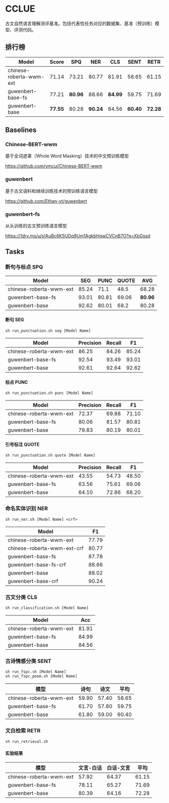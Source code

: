 # CCLUE

古文自然语言理解测评基准。包括代表性任务对应的数据集、基准（预训练）模型、评测代码。

## 排行榜

| Model                   | Score   | SPQ     | NER     | CLS     | SENT    | RETR    |
|-------------------------|---------|---------|---------|---------|---------|---------|
| chinese-roberta-wwm-ext |  71.14  |  73.21  |  80.77  |  81.91  |  58.65  |  61.15  |
| guwenbert-base-fs       |  77.21  |  **80.96**  |  88.66  |  **84.99**  |  59.75  |  71.69  |
| guwenbert-base          |  **77.55**  |  80.28  |  **90.24**  |  84.56  |  **60.40**  |  **72.28** |

## Baselines

### Chinese-BERT-wwm

基于全词遮罩（Whole Word Masking）技术的中文预训练模型

https://github.com/ymcui/Chinese-BERT-wwm

### guwenbert

基于古文语料和继续训练技术的预训练语言模型

https://github.com/Ethan-yt/guwenbert

### guwenbert-fs

从头训练的古文预训练语言模型

https://1drv.ms/u/s!AuBc6K5UDq9Um1AgkbHqwCVCnB7O?e=XbGssd

## Tasks


### 断句与标点 SPQ

| Model                   | SEG   | PUNC  | QUOTE | AVG   |
|-------------------------|-------|-------|-------|-------|
| chinese-roberta-wwm-ext | 85.24 | 71.1  | 48.5  | 68.28 |
| guwenbert-base-fs       | 93.01 | 80.81 | 69.06 | **80.96** |
| guwenbert-base          | 92.62 | 80.01 | 68.2  | 80.28 |

#### 断句 SEG

```shell
sh run_punctuation.sh seg [Model Name]
```

| Model                   | Precision | Recall | F1     |
|-------------------------|-----------|--------|--------|
| chinese-roberta-wwm-ext | 86.25     | 84.26  | 85.24  |
| guwenbert-base-fs       | 92.54     | 93.49  | 93.01  |
| guwenbert-base          | 92.61     | 92.64  | 92.62  |

#### 标点 PUNC

```shell
sh run_punctuation.sh punc [Model Name]
```
    
| Model                   | Precision | Recall | F1     |
|-------------------------|-----------|--------|--------|
| chinese-roberta-wwm-ext | 72.37     | 69.88  | 71.10  |
| guwenbert-base-fs       | 80.06     | 81.57  | 80.81  |
| guwenbert-base          | 79.83     | 80.19  | 80.01  |

#### 引号标注 QUOTE

```shell
sh run_punctuation.sh quote [Model Name]
```
| Model                   | Precision | Recall | F1     |
|-------------------------|-----------|--------|--------|
| chinese-roberta-wwm-ext | 43.55     | 54.73  | 48.50  |
| guwenbert-base-fs       | 63.56     | 75.61  | 69.06  |
| guwenbert-base          | 64.10     | 72.86  | 68.20  |

### 命名实体识别 NER

```shell
sh run_ner.sh [Model Name] <crf>
```

| Model                       | F1    |
|-----------------------------|-------|
| chinese-roberta-wwm-ext     | 77.79 |
| chinese-roberta-wwm-ext-crf | 80.77 |
| guwenbert-base-fs           | 87.78 |
| guwenbert-base-fs-crf       | 88.66 |
| guwenbert-base              | 88.02 |
| guwenbert-base-crf          | 90.24 |

### 古文分类 CLS

```shell
sh run_classification.sh [Model Name]
```

| Model                   | Acc     |
|-------------------------|---------|
| chinese-roberta-wwm-ext |  81.91  |
| guwenbert-base-fs       |  84.99  |
| guwenbert-base          |  84.56  |

### 古诗情感分类 SENT

```shell
sh run_fspc.sh [Model Name]
sh run_fspc_poem.sh [Model Name]
```

| 模型                      | 诗句     | 诗文     | 平均     |
|-------------------------|--------|--------|--------|
| chinese-roberta-wwm-ext | 59.90  | 57.40  | 58.65  |
| guwenbert-base-fs       | 61.70  | 57.80  | 59.75  |
| guwenbert-base          | 61.80  | 59.00  | 60.40  |

### 文白检索 RETR

```shell
sh run_retrieval.sh
```

#### 实验结果

| 模型                      | 文言-白话 | 白话-文言 | 平均     |
|-------------------------|-------|-------|--------|
| chinese-roberta-wwm-ext | 57.92 | 64.37 | 61.15  |
| guwenbert-base-fs       | 78.11 | 65.27 | 71.69  |
| guwenbert-base          | 80.39 | 64.16 | 72.28  |

